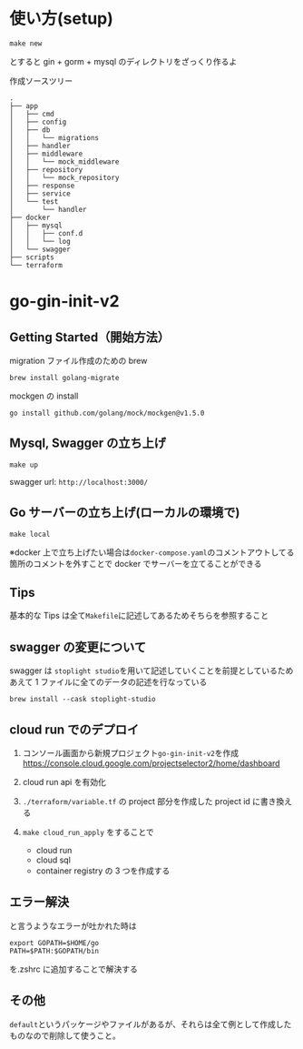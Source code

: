 # 使い方(setup)

```shell
make new
```

とすると
gin + gorm + mysql のディレクトリをざっくり作るよ

作成ソースツリー

```
.
├── app
│   ├── cmd
│   ├── config
│   ├── db
│   │   └── migrations
│   ├── handler
│   ├── middleware
│   │   └── mock_middleware
│   ├── repository
│   │   └── mock_repository
│   ├── response
│   ├── service
│   └── test
│       └── handler
├── docker
│   ├── mysql
│   │   ├── conf.d
│   │   └── log
│   └── swagger
├── scripts
└── terraform
```

# go-gin-init-v2

## Getting Started（開始方法）

migration ファイル作成のための brew

```
brew install golang-migrate
```

mockgen の install

```
go install github.com/golang/mock/mockgen@v1.5.0
```

## Mysql, Swagger の立ち上げ

```
make up
```

swagger url: `http://localhost:3000/`

## Go サーバーの立ち上げ(ローカルの環境で)

```
make local
```

※docker 上で立ち上げたい場合は`docker-compose.yaml`のコメントアウトしてる箇所のコメントを外すことで docker でサーバーを立てることができる

## Tips

基本的な Tips は全て`Makefile`に記述してあるためそちらを参照すること

## swagger の変更について

swagger は `stoplight studio`を用いて記述していくことを前提としているためあえて 1 ファイルに全てのデータの記述を行なっている

```
brew install --cask stoplight-studio
```

## cloud run でのデプロイ

1. コンソール画面から新規プロジェクト`go-gin-init-v2`を作成
   https://console.cloud.google.com/projectselector2/home/dashboard

2. cloud run api を有効化

3. `./terraform/variable.tf` の project 部分を作成した project id に書き換える

4. `make cloud_run_apply` をすることで
   - cloud run
   - cloud sql
   - container registry
     の 3 つを作成する

## エラー解決

と言うようなエラーが吐かれた時は

```
export GOPATH=$HOME/go
PATH=$PATH:$GOPATH/bin
```

を.zshrc に追加することで解決する

## その他

`default`というパッケージやファイルがあるが、それらは全て例として作成したものなので削除して使うこと。
